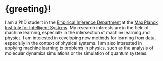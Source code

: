 # {greeting}!

I am a PhD student in the [Empirical Inference Department](https://ei.is.mpg.de/) at the [Max Planck Institute for Intelligent Systems](https://is.mpg.de/). My research interests are in the field of machine learning, especially in the intersection of machine learning and physics. I am interested in developing new methods for learning from data, especially in the context of physical systems. I am also interested in applying machine learning to problems in physics, such as the analysis of molecular dynamics simulations or the simulation of quantum systems.

<!-- Currently, I am working at the Max Planck Institute for Intelligent Systems as a PhD student under the supervision of Bernhard Schölkopf and Stefan Bauer. I earned a Master’s degree in Computer Science in 2019 at the University of Washington, Seattle, USA, under Dieter Fox and Arunkumar Bryavan. Before that, I completed my Bachelor’s degree in Computer Science, Physics, and Chemistry in 2018. At that time, I worked with Lutz Maibaum on analyzing molecular dynamics simulations to characterize the structure of cellular membranes. I also worked with Boris Blinov on simulating trapped ions to improve cooling for storing and processing quantum information. -->

